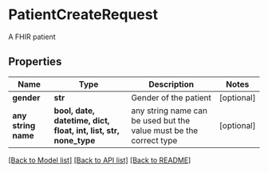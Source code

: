 # PatientCreateRequest

A FHIR patient

## Properties
Name | Type | Description | Notes
------------ | ------------- | ------------- | -------------
**gender** | **str** | Gender of the patient | [optional] 
**any string name** | **bool, date, datetime, dict, float, int, list, str, none_type** | any string name can be used but the value must be the correct type | [optional]

[[Back to Model list]](../README.md#documentation-for-models) [[Back to API list]](../README.md#documentation-for-api-endpoints) [[Back to README]](../README.md)


